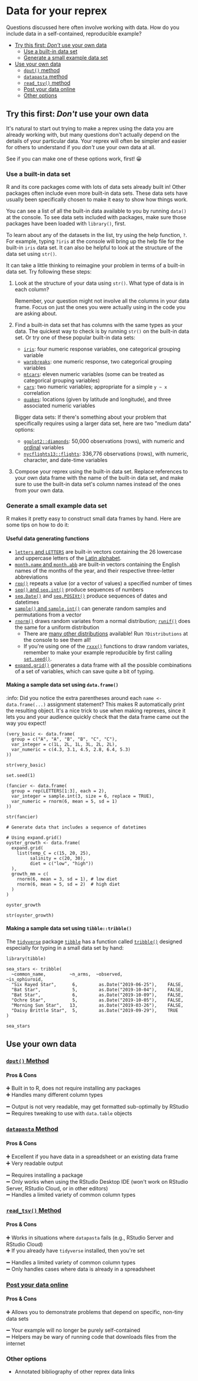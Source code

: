 # Data for your reprex

Questions discussed here often involve working with data. How do you include data in a self-contained, reproducible example?

- [Try this first: _Don't_ use your own data](#heading--tryfirst)
	- [Use a built-in data set](#heading--builtin)
	- [Generate a small example data set](#heading--generate)
- [Use your own data](#heading--owndata)
	- [`dput()` method](#heading--dput)
	- [`datapasta` method](#heading-datapasta)
	- [`read_tsv()` method](#heading--readtsv)
	- [Post your data online](#heading--online)
	- [Other options](#heading--other)
	
<h2 id="heading--tryfirst">Try this first: <em>Don't</em> use your own data</h2>

It's natural to start out trying to make a reprex using the data you are already working with, but many questions don't actually depend on the details of your particular data. Your reprex will often be simpler and easier for others to understand if you _don't_ use your own data at all.

See if you can make one of these options work, first! :grinning:

<h3 id="heading--builtin">Use a built-in data set</h3>

R and its core packages come with lots of data sets already built in! Other packages often include even more built-in data sets. These data sets have usually been specifically chosen to make it easy to show how things work.

You can see a list of all the built-in data available to you by running `data()` at the console. To see data sets included with packages, make sure those packages have been loaded with `library()`, first.

To learn about any of the datasets in the list, try using the help function, `?`. For example, typing `?iris` at the console will bring up the help file for the built-in `iris` data set. It can also be helpful to look at the structure of the data set using `str()`.

It can take a little thinking to reimagine your problem in terms of a built-in data set. Try following these steps:

1. Look at the structure of your data using `str()`. What type of data is in each column?

   Remember, your question might not involve all the columns in your data frame. Focus on just the ones you were actually using in the code you are asking about.

2. Find a built-in data set that has columns with the same types as your data. The quickest way to check is by running `str()` on the built-in data set. Or try one of these popular built-in data sets:
   - [`iris`](https://rdrr.io/r/datasets/iris.html): four numeric response variables, one categorical grouping variable
   - [`warpbreaks`](https://rdrr.io/r/datasets/warpbreaks.html): one numeric response, two  categorical grouping variables
   - [`mtcars`](https://rdrr.io/r/datasets/mtcars.html): eleven numeric variables (some can be treated as categorical grouping variables)
   - [`cars`](https://rdrr.io/r/datasets/cars.html): two numeric variables; appropriate for a simple `y ~ x` correlation
   - [`quakes`](https://rdrr.io/r/datasets/quakes.html): locations (given by latitude and longitude), and three associated numeric variables

   Bigger data sets: If there's something about your problem that specifically requires using a larger data set, here are two "medium data" options:
   - [`ggplot2::diamonds`](https://ggplot2.tidyverse.org/reference/diamonds.html): 50,000 observations (rows), with numeric and [ordinal](https://stats.idre.ucla.edu/other/mult-pkg/whatstat/what-is-the-difference-between-categorical-ordinal-and-interval-variables/) variables
   - [`nycflights13::flights`](https://cran.r-project.org/package=nycflights13): 336,776 observations (rows), with numeric, character, and date-time variables

3. Compose your reprex using the built-in data set. Replace references to your own data frame with the name of the built-in data set, and make sure to use the built-in data set's column names instead of the ones from your own data.

<h3 id="heading--generate">Generate a small example data set</h3>

R makes it pretty easy to construct small data frames by hand. Here are some tips on how to do it:

#### Useful data generating functions

- [`letters` and `LETTERS`](https://rdrr.io/r/base/Constants.html) are built-in vectors containing the 26 lowercase and uppercase letters of the [Latin alphabet](https://en.wikipedia.org/wiki/ISO_basic_Latin_alphabet).
- [`month.name` and `month.abb`](https://rdrr.io/r/base/Constants.html) are built-in vectors containing the English names of the months of the year, and their respective three-letter abbreviations
- [`rep()`](https://rdrr.io/r/base/rep.html) repeats a value (or a vector of values) a specified number of times
- [`seq()` and `seq.int()`](https://rdrr.io/r/base/seq.html) produce sequences of numbers
- [`seq.Date()`](https://rdrr.io/r/base/seq.Date.html) and [`seq.POSIXt()`](https://rdrr.io/r/base/seq.POSIXt.html) produce sequences of dates and datetimes
- [`sample()` and `sample.int()`](https://rdrr.io/r/base/sample.html) can generate random samples and permutations from a vector
- [`rnorm()`](https://rdrr.io/r/stats/Normal.html) draws random variates from a normal distribution; [`runif()`](https://rdrr.io/r/stats/Uniform.html) does the same for a uniform distribution
   - There are [many other distributions](https://rdrr.io/r/stats/Distributions.html) available! Run `?Distributions` at the console to see them all!
   - If you're using one of the [`rxxx()`](https://rdrr.io/r/stats/Distributions.html) functions to draw random variates, remember to make your example reproducible by first calling [`set.seed()`](https://rdrr.io/r/base/Random.html).
- [`expand.grid()`](https://rdrr.io/r/base/expand.grid.html) generates a data frame with all the possible combinations of a set of variables, which can save quite a bit of typing.

#### Making a sample data set using `data.frame()`

:info: Did you notice the extra parentheses around each `name <- data.frame(...)` assignment statement? This makes R automatically print the resulting object. It's a nice trick to use when making reprexes, since it lets you and your audience quickly check that the data frame came out the way you expect!

```
(very_basic <- data.frame(
  group = c("A", "A", "B", "B", "C", "C"),
  var_integer = c(1L, 2L, 1L, 3L, 2L, 2L),
  var_numeric = c(4.3, 3.1, 4.5, 2.8, 6.4, 5.3)
))

str(very_basic)

set.seed(1)

(fancier <- data.frame(
  group = rep(LETTERS[1:3], each = 2),
  var_integer = sample.int(3, size = 6, replace = TRUE),
  var_numeric = rnorm(6, mean = 5, sd = 1)
))

str(fancier)
```

```
# Generate data that includes a sequence of datetimes

```


```
# Using expand.grid()
oyster_growth <- data.frame(
  expand.grid(
    list(temp_C = c(15, 20, 25),
         salinity = c(20, 30),
         diet = c("low", "high"))
  ),
  growth_mm = c(
    rnorm(6, mean = 3, sd = 1), # low diet
    rnorm(6, mean = 5, sd = 2)  # high diet
  )
)

oyster_growth

str(oyster_growth)
```

#### Making a sample data set using `tibble::tribble()`

The [`tidyverse`](https://www.tidyverse.org/) package [`tibble`](https://tibble.tidyverse.org/) has a function called [`tribble()`](https://tibble.tidyverse.org/reference/tribble.html) designed especially for typing in a small data set by hand:

```
library(tibble)

sea_stars <- tribble(
  ~common_name,         ~n_arms,  ~observed,                ~is_ophiuroid,
  "Six Rayed Star",      6,        as.Date("2019-06-25"),    FALSE,
  "Bat Star",            5,        as.Date("2019-10-04"),    FALSE,
  "Bat Star",            6,        as.Date("2019-10-09"),    FALSE,
  "Ochre Star",          5,        as.Date("2019-10-05"),    FALSE,
  "Morning Sun Star",   13,        as.Date("2019-03-26"),    FALSE,
  "Daisy Brittle Star",  5,        as.Date("2019-09-29"),    TRUE
)

sea_stars
```

<h2 id="heading--owndata">Use your own data</h2>

<h3 id="heading--dput"><a href="reprexdata_dput.md"><code>dput()</code> Method</a></h3>

#### Pros & Cons

:heavy_plus_sign: Built in to R, does not require installing any packages  
:heavy_plus_sign: Handles many different column types

:heavy_minus_sign: Output is not very readable, may get formatted sub-optimally by RStudio
:heavy_minus_sign: Requires tweaking to use with `data.table` objects

<h3 id="heading--datapasta"><a href="reprexdata_datapasta.md"><code>datapasta</code> Method</a></h3>

#### Pros & Cons

:heavy_plus_sign: Excellent if you have data in a spreadsheet or an existing data frame  
:heavy_plus_sign: Very readable output

:heavy_minus_sign: Requires installing a package  
:heavy_minus_sign: Only works when using the RStudio Desktop IDE (won't work on RStudio Server, RStudio Cloud, or in other editors)  
:heavy_minus_sign: Handles a limited variety of common column types  

<h3 id="heading--readtsv"><a href="reprexdata_readr.md"><code>read_tsv()</code> Method</a></h3>

#### Pros & Cons

:heavy_plus_sign: Works in situations where `datapasta` fails (e.g., RStudio Server and RStudio Cloud)  
:heavy_plus_sign: If you already have `tidyverse` installed, then you're set

:heavy_minus_sign: Handles a limited variety of common column types  
:heavy_minus_sign: Only handles cases where data is already in a spreadsheet

<h3 id="heading--online"><a href="reprexdata_remote.md">Post your data online</a></h3>

#### Pros & Cons

:heavy_plus_sign: Allows you to demonstrate problems that depend on specific, non-tiny data sets

:heavy_minus_sign: Your example will no longer be purely self-contained  
:heavy_minus_sign: Helpers may be wary of running code that downloads files from the internet

<h3 id="heading--other">Other options</h3>

- Annotated bibliography of other reprex data links
<!--stackedit_data:
eyJoaXN0b3J5IjpbLTc2NjM2NTg3LC0xNTMwMjA0NTksLTM2OD
M1ODk0MiwtMTg4Mjk3NDA4MCwtMTIwMDk4NjQ4MCwzMTg0NDY5
ODIsLTQyODc0ODI0OV19
-->